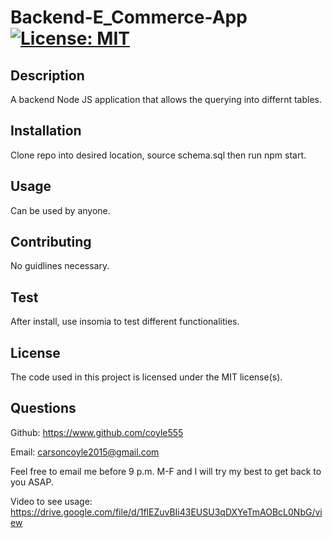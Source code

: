 # Backend-E_Commerce-App                               [![License: MIT](https://img.shields.io/badge/License-MIT-yellow.svg)](https://opensource.org/licenses/MIT)
  ## Description
  A backend Node JS application that allows the querying into differnt tables.

  ## Installation
  Clone repo into desired location, source schema.sql then run npm start.

  ## Usage
  Can be used by anyone.

  ## Contributing
  No guidlines necessary.

  ## Test
  After install, use insomia to test different functionalities.

  ## License
  The code used in this project is licensed under the MIT license(s).

  ## Questions
  Github: https://www.github.com/coyle555

  Email: carsoncoyle2015@gmail.com

  Feel free to email me before 9 p.m. M-F and I will try my best to get back to you ASAP.
  
  Video to see usage: https://drive.google.com/file/d/1flEZuvBIi43EUSU3qDXYeTmAOBcL0NbG/view
